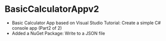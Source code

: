 # BasicCalculatorAppv2

- Basic Calculator App based on Visual Studio Tutorial: Create a simple C# console app (Part2 of 2)
- Added a NuGet Package: Write to a JSON file
